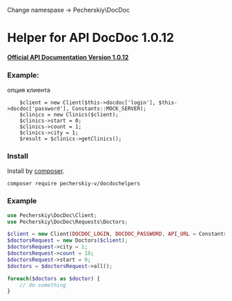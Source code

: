 Change namespase -> Pecherskiy\DocDoc

# Helper for API DocDoc 1.0.12

#### [Official API Documentation Version 1.0.12](https://dd1012.docs.apiary.io/)

### Example:
опция клиента
```
    $client = new Client($this->docdoc['login'], $this->docdoc['password'], Constants::MOCK_SERVER);
    $clinics = new Clinics($client);
    $clinics->start = 0;
    $clinics->count = 1;
    $clinics->city = 1;
    $result = $clinics->getClinics();
```

### Install

Install by [composer](http://getcomposer.org/download/).

```
composer require pecherskiy-v/docdochelpers
```

### Example

```php
use Pecherskiy\DocDoc\Client;
use Pecherskiy\DocDoc\Requests\Doctors;

$client = new Client(DOCDOC_LOGIN, DOCDOC_PASSWORD, API_URL = Constants::MOCK_SERVER);
$doctorsRequest = new Doctors($client);
$doctorsRequest->city = 1;
$doctorsRequest->count = 10;
$doctorsRequest->start = 0;
$doctors = $doctorsRequest->all();

foreach($doctors as $doctor) {
    // do something
}
```
